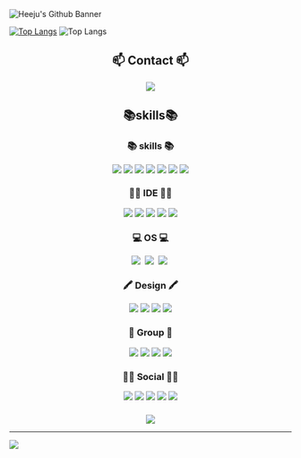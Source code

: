 <img src="https://capsule-render.vercel.app/api?type=waving&color=auto&height=200&section=header&text=Heeju's%20Github&fontSize=90" alt="Heeju's Github Banner" class="banner" />



[![Top Langs](https://github-readme-stats.vercel.app/api/top-langs/?username=YiHeeJu)](https://github.com/anuraghazra/github-readme-stats)
![Top Langs](https://github-readme-stats.vercel.app/api/top-langs/?username=YiHeeJu&hide_progress=true)


<div align="center">
<h2>📫 Contact 📫</h2>
</div>

<p align="center">
  <a href="mailto:yiheeju0330@gmail.com"><img src="https://img.shields.io/badge/mail-d14836?style=flat-square&logo=Gmail&logoColor=white&link=yiheeju0330@gmail.com"/></a>
</p>

<div align="center">
<h2>📚skills📚</h2>
</div>
<h3 align="center"> 📚 skills 📚 </h3>
<p align="center">
  <img src="https://img.shields.io/badge/python-3670A0?style=for-the-badge&logo=python&logoColor=ffdd54"/>
  <img src="https://img.shields.io/badge/Keras-%23D00000.svg?style=for-the-badge&logo=Keras&logoColor=white"/>
  <img src="https://img.shields.io/badge/pandas-%23150458.svg?style=for-the-badge&logo=pandas&logoColor=white"/>
  <img src="https://img.shields.io/badge/numpy-%23013243.svg?style=for-the-badge&logo=numpy&logoColor=white"/>
  <img src="https://img.shields.io/badge/scikit--learn-%23F7931E.svg?style=for-the-badge&logo=scikit-learn&logoColor=white"/>
  <img src="https://img.shields.io/badge/TensorFlow-%23FF6F00.svg?style=for-the-badge&logo=TensorFlow&logoColor=white"/>
  <img src="https://img.shields.io/badge/TensorFlow-%23FF6F00.svg?style=for-the-badge&logo=TensorFlow&logoColor=white"/>
</p>

<h3 align="center"> 👩‍💻 IDE 👩‍💻 </h3>
<p align="center">
  <img src="https://img.shields.io/badge/Visual_Studio_Code-0078D4?style=for-the-badge&logo=visual%20studio%20code&logoColor=white"/>
  <img src="https://img.shields.io/badge/Visual_Studio-5C2D91?style=for-the-badge&logo=visual%20studio&logoColor=white"/>
  <img src="https://img.shields.io/badge/Colab-F9AB00?style=for-the-badge&logo=googlecolab&color=525252"/>
  <img src="https://img.shields.io/badge/RStudio-75AADB?style=for-the-badge&logo=RStudio&logoColor=white"/>
  <img src="https://img.shields.io/badge/VIM-%2311AB00.svg?&style=for-the-badge&logo=vim&logoColor=white"/>
</p>


<h3 align="center"> 💻 OS 💻 </h3>
<p align="center">
  <img src="https://img.shields.io/badge/Windows-0078D6?style=for-the-badge&logo=windows&logoColor=white&link=yiheeju0330@gmail.com"/></a>&nbsp
  <img src="https://img.shields.io/badge/WSL-0a97f5?style=for-the-badge&logo=linux&logoColor=white&link=yiheeju0330@gmail.com"/></a>&nbsp
  <img src="https://img.shields.io/badge/Ubuntu-E95420?style=for-the-badge&logo=ubuntu&logoColor=white&link=yiheeju0330@gmail.com"/></a>&nbsp
</p>


<h3 align="center"> 🖍 Design 🖍 </h3>
<p align="center">
  <img src="https://img.shields.io/badge/Adobe%20Illustrator-FF9A00?style=for-the-badge&logo=adobe%20illustrator&logoColor=white"/>
  <img src="https://img.shields.io/badge/Adobe%20Photoshop-31A8FF?style=for-the-badge&logo=Adobe%20Photoshop&logoColor=black"/>
  <img src="https://img.shields.io/badge/Canva-%2300C4CC.svg?&style=for-the-badge&logo=Canva&logoColor=white"/>
  <img src="https://img.shields.io/badge/Figma-F24E1E?style=for-the-badge&logo=figma&logoColor=white"/>
</p>


<h3 align="center"> 🤜 Group 🤛 </h3>
<p align="center">
  <a href="mailto:yiheeju0330@gmail.com"><img src="https://img.shields.io/badge/Discord-7289DA?style=for-the-badge&logo=discord&logoColor=white&link=yiheeju0330@gmail.com"/></a>
  <a href="mailto:yiheeju0330@gmail.com"><img src="	https://img.shields.io/badge/Zoom-2D8CFF?style=for-the-badge&logo=zoom&logoColor=white&link=yiheeju0330@gmail.com"/></a>
  <a href="mailto:yiheeju0330@gmail.com"><img src="https://img.shields.io/badge/Google-4285F4?logo=google&logoColor=fff&style=for-the-badge&link=yiheeju0330@gmail.com"/></a>
  <a href="mailto:yiheeju0330@gmail.com"><img src="https://img.shields.io/badge/Slack-4A154B?style=for-the-badge&logo=slack&logoColor=white&link=yiheeju0330@gmail.com"/></a>
</p>


<h3 align="center"> 🧜‍♀️ Social 🧜‍♀️ </h3>
<p align="center">
  <a href="mailto:yiheeju0330@gmail.com"><img src="https://img.shields.io/badge/kakaotalk-ffcd00.svg?style=for-the-badge&logo=kakaotalk&logoColor=000000&link=yiheeju0330@gmail.com"/></a>
  <a href="mailto:yiheeju0330@gmail.com"><img src="https://img.shields.io/badge/GitHub-100000?style=for-the-badge&logo=github&logoColor=white&link=yiheeju0330@gmail.com"/></a>
  <a href="mailto:yiheeju0330@gmail.com"><img src="https://img.shields.io/badge/Instagram-E4405F?style=for-the-badge&logo=instagram&logoColor=white&link=yiheeju0330@gmail.com"/></a>
  <a href="mailto:yiheeju0330@gmail.com"><img src="https://img.shields.io/badge/LinkedIn-0077B5?style=for-the-badge&logo=linkedin&logoColor=white&link=yiheeju0330@gmail.com"/></a>
  <a href="mailto:yiheeju0330@gmail.com"><img src="https://img.shields.io/badge/Facebook-1877F2?style=for-the-badge&logo=facebook&logoColor=white&link=yiheeju0330@gmail.com"/></a>
</p>

<h3 align="center"> </h3>
<p align="center">
  <img src='https://img.shields.io/badge/Notion-000000?style=for-the-badge&logo=notion&logoColor=white'>
</p>


---
![](./profile-3d-contrib/profile-gitblock.svg)
